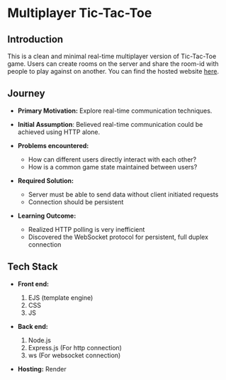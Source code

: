 # Multiplayer Tic-Tac-Toe

## Introduction

This is a clean and minimal real-time multiplayer version of Tic-Tac-Toe game. Users can create rooms on the server and share the room-id with people to play against on another. You can find the hosted website [here](https://tic-tac-toe-live.onrender.com/).

## Journey

- **Primary Motivation:** Explore real-time communication techniques.

- **Initial Assumption**: Believed real-time communication could be achieved using HTTP alone.

- **Problems encountered:**

  - How can different users directly interact with each other?
  - How is a common game state maintained between users?

- **Required Solution:**

  - Server must be able to send data without client initiated requests
  - Connection should be persistent

- **Learning Outcome:**

  - Realized HTTP polling is very inefficient
  - Discovered the WebSocket protocol for persistent, full duplex connection

## Tech Stack

- **Front end:**

  1. EJS (template engine)
  2. CSS
  3. JS

- **Back end:**

  1. Node.js
  2. Express.js (For http connection)
  3. ws (For websocket connection)

- **Hosting:** Render
